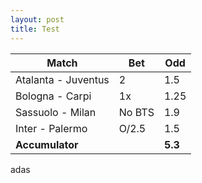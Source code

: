 ```yaml
---
layout: post
title: Test
---
```


<table><thead>
<tr>
<th>Match</th>
<th>Bet</th>
<th>Odd</th>
</tr>
</thead><tbody>
<tr>
<td>Atalanta - Juventus</td>
<td>2</td>
<td>1.5</td>
</tr>
<tr>
<td>Bologna - Carpi</td>
<td>1x</td>
<td>1.25</td>
</tr>
<tr>
<td>Sassuolo - Milan</td>
<td>No BTS</td>
<td>1.9</td>
</tr>
<tr>
<td>Inter - Palermo</td>
<td>O/2.5</td>
<td>1.5</td>
</tr>
<tr>
<td><strong>Accumulator</strong></td>
<td></td>
<td><strong>5.3</strong></td>
</tr>
</tbody></table>

adas
